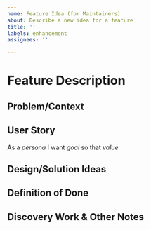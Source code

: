 ```yaml
---
name: Feature Idea (for Maintainers)
about: Describe a new idea for a feature
title: ''
labels: enhancement
assignees: ''

---
```


# Feature Description

## Problem/Context

## User Story
As a *persona* I want *goal* so that *value*

## Design/Solution Ideas

## Definition of Done

## Discovery Work & Other Notes
